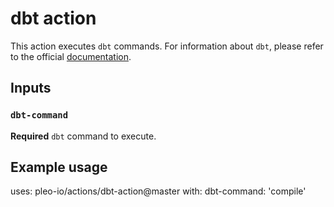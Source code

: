 # dbt action

This action executes `dbt` commands. For information about `dbt`, please refer to the official [documentation](https://docs.getdbt.com/docs/introduction).

## Inputs

### `dbt-command`

**Required** `dbt` command to execute.

## Example usage

uses: pleo-io/actions/dbt-action@master
with:
  dbt-command: 'compile'